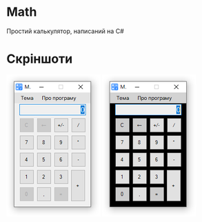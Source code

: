 # Math
Простий калькулятор, написаний на C#
# Скріншоти
![](https://github.com/MaksimCeleron/Math/blob/852ffef4d596a31c65c171690bdafce5f803f549/Screenshot_1.png) ![](https://github.com/MaksimCeleron/Math/blob/852ffef4d596a31c65c171690bdafce5f803f549/Screenshot_2.png)
